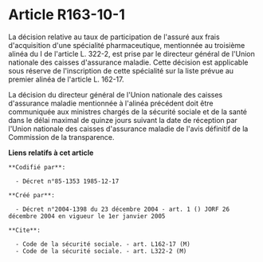 # Article R163-10-1

La décision relative au taux de participation de l'assuré aux frais d'acquisition d'une spécialité pharmaceutique, mentionnée
au troisième alinéa du I de l'article L. 322-2, est prise par le directeur général de l'Union nationale des caisses
d'assurance maladie. Cette décision est applicable sous réserve de l'inscription de cette spécialité sur la liste prévue au
premier alinéa de l'article L. 162-17.

La décision du directeur général de l'Union nationale des caisses d'assurance maladie mentionnée à l'alinéa précédent doit
être communiquée aux ministres chargés de la sécurité sociale et de la santé dans le délai maximal de quinze jours suivant la
date de réception par l'Union nationale des caisses d'assurance maladie de l'avis définitif de la Commission de la
transparence.

**Liens relatifs à cet article**

	**Codifié par**:

	  - Décret n°85-1353 1985-12-17

	**Créé par**:

	  - Décret n°2004-1398 du 23 décembre 2004 - art. 1 () JORF 26 décembre 2004 en vigueur le 1er janvier 2005

	**Cite**:

	  - Code de la sécurité sociale. - art. L162-17 (M)
	  - Code de la sécurité sociale. - art. L322-2 (M)
